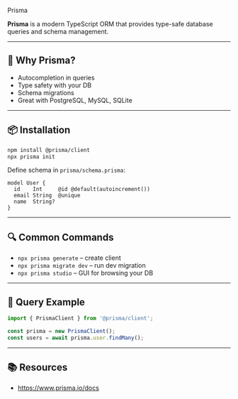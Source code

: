 Prisma

**Prisma** is a modern TypeScript ORM that provides type-safe database queries and schema management.

---

## 🔧 Why Prisma?

- Autocompletion in queries
- Type safety with your DB
- Schema migrations
- Great with PostgreSQL, MySQL, SQLite

---

## 📦 Installation

```bash
npm install @prisma/client
npx prisma init
```

Define schema in `prisma/schema.prisma`:

```prisma
model User {
  id    Int     @id @default(autoincrement())
  email String  @unique
  name  String?
}
```

---

## 🔍 Common Commands

- `npx prisma generate` – create client
- `npx prisma migrate dev` – run dev migration
- `npx prisma studio` – GUI for browsing your DB

---

## 🧠 Query Example

```ts
import { PrismaClient } from '@prisma/client';

const prisma = new PrismaClient();
const users = await prisma.user.findMany();
```

---

## 📚 Resources

- https://www.prisma.io/docs
